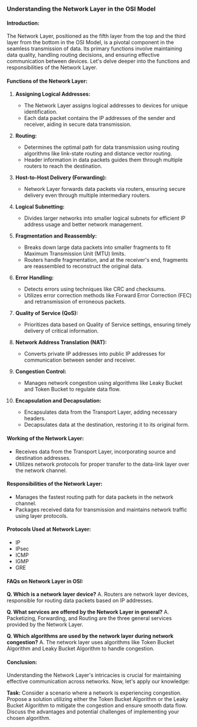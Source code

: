### Understanding the Network Layer in the OSI Model

#### Introduction:
The Network Layer, positioned as the fifth layer from the top and the third layer from the bottom in the OSI Model, is a pivotal component in the seamless transmission of data. Its primary functions involve maintaining data quality, handling routing decisions, and ensuring effective communication between devices. Let's delve deeper into the functions and responsibilities of the Network Layer.

#### Functions of the Network Layer:

1. **Assigning Logical Addresses:**
   - The Network Layer assigns logical addresses to devices for unique identification.
   - Each data packet contains the IP addresses of the sender and receiver, aiding in secure data transmission.

2. **Routing:**
   - Determines the optimal path for data transmission using routing algorithms like link-state routing and distance vector routing.
   - Header information in data packets guides them through multiple routers to reach the destination.

3. **Host-to-Host Delivery (Forwarding):**
   - Network Layer forwards data packets via routers, ensuring secure delivery even through multiple intermediary routers.

4. **Logical Subnetting:**
   - Divides larger networks into smaller logical subnets for efficient IP address usage and better network management.

5. **Fragmentation and Reassembly:**
   - Breaks down large data packets into smaller fragments to fit Maximum Transmission Unit (MTU) limits.
   - Routers handle fragmentation, and at the receiver's end, fragments are reassembled to reconstruct the original data.

6. **Error Handling:**
   - Detects errors using techniques like CRC and checksums.
   - Utilizes error correction methods like Forward Error Correction (FEC) and retransmission of erroneous packets.

7. **Quality of Service (QoS):**
   - Prioritizes data based on Quality of Service settings, ensuring timely delivery of critical information.

8. **Network Address Translation (NAT):**
   - Converts private IP addresses into public IP addresses for communication between sender and receiver.

9. **Congestion Control:**
   - Manages network congestion using algorithms like Leaky Bucket and Token Bucket to regulate data flow.

10. **Encapsulation and Decapsulation:**
    - Encapsulates data from the Transport Layer, adding necessary headers.
    - Decapsulates data at the destination, restoring it to its original form.

#### Working of the Network Layer:

- Receives data from the Transport Layer, incorporating source and destination addresses.
- Utilizes network protocols for proper transfer to the data-link layer over the network channel.

#### Responsibilities of the Network Layer:

- Manages the fastest routing path for data packets in the network channel.
- Packages received data for transmission and maintains network traffic using layer protocols.

#### Protocols Used at Network Layer:

- IP
- IPsec
- ICMP
- IGMP
- GRE

#### FAQs on Network Layer in OSI:

**Q. Which is a network layer device?**
A. Routers are network layer devices, responsible for routing data packets based on IP addresses.

**Q. What services are offered by the Network Layer in general?**
A. Packetizing, Forwarding, and Routing are the three general services provided by the Network Layer.

**Q. Which algorithms are used by the network layer during network congestion?**
A. The network layer uses algorithms like Token Bucket Algorithm and Leaky Bucket Algorithm to handle congestion.

#### Conclusion:

Understanding the Network Layer's intricacies is crucial for maintaining effective communication across networks. Now, let's apply our knowledge:

**Task:** Consider a scenario where a network is experiencing congestion. Propose a solution utilizing either the Token Bucket Algorithm or the Leaky Bucket Algorithm to mitigate the congestion and ensure smooth data flow. Discuss the advantages and potential challenges of implementing your chosen algorithm.
